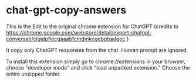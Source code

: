 # chat-gpt-copy-answers
This is the Edit to the original chrome extension for ChatGPT (credits to https://chrome.google.com/webstore/detail/export-chatgpt-conversati/clgidpflecgaaabfcmdmkcgebpbadgoc )

It copy only ChatGPT responses from the chat. Human prompt are ignored.

To install this extension simply go to chrome://extensions in your browser, choose "developer mode" and click "load unpacked extension." Choose the entire unzipped folder.

